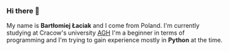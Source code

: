 ### Hi there 👋

<!--
**BartlomiejLac/BartlomiejLac** is a ✨ _special_ ✨ repository because its `README.md` (this file) appears on your GitHub profile.

Here are some ideas to get you started:

- 🔭 I’m currently working on ...
- 🌱 I’m currently learning ...
- 👯 I’m looking to collaborate on ...
- 🤔 I’m looking for help with ...
- 💬 Ask me about ...
- 📫 How to reach me: ...
- 😄 Pronouns: ...
- ⚡ Fun fact: ...
-->
My name is **Bartłomiej Łaciak** and I come from Poland.
I'm currently studying at Cracow's university [AGH](https://www.agh.edu.pl/en/)
I'm a beginner in terms of programming and I'm trying to gain experience mostly in **Python** at the time.